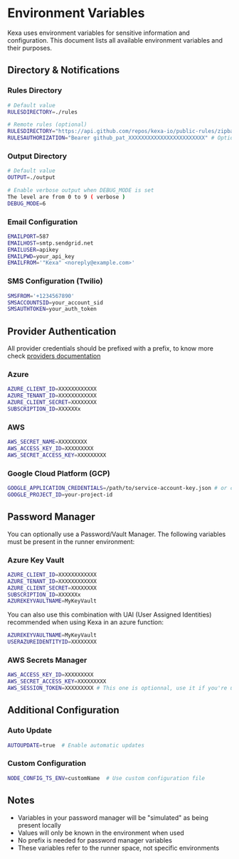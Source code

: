 # Environment Variables

Kexa uses environment variables for sensitive information and configuration. This document lists all available environment variables and their purposes.

## Directory & Notifications

### Rules Directory

```bash
# Default value
RULESDIRECTORY=./rules

# Remote rules (optional)
RULESDIRECTORY="https://api.github.com/repos/kexa-io/public-rules/zipball/main"
RULESAUTHORIZATION="Bearer github_pat_XXXXXXXXXXXXXXXXXXXXXXXX" # Optional
```

### Output Directory

```bash
# Default value
OUTPUT=./output

# Enable verbose output when DEBUG_MODE is set
The level are from 0 to 9 ( verbose )
DEBUG_MODE=6
```

### Email Configuration

```bash
EMAILPORT=587
EMAILHOST=smtp.sendgrid.net
EMAILUSER=apikey
EMAILPWD=your_api_key
EMAILFROM='"Kexa" <noreply@example.com>'
```

### SMS Configuration (Twilio)

```bash
SMSFROM='+1234567890'
SMSACCOUNTSID=your_account_sid
SMSAUTHTOKEN=your_auth_token
```

## Provider Authentication

All provider credentials should be prefixed with a prefix, to know more check [providers documentation](../providers/README.md)

### Azure

```bash
AZURE_CLIENT_ID=XXXXXXXXXXXX
AZURE_TENANT_ID=XXXXXXXXXXXX
AZURE_CLIENT_SECRET=XXXXXXXX
SUBSCRIPTION_ID=XXXXXXx
```

### AWS

```bash
AWS_SECRET_NAME=XXXXXXXXX
AWS_ACCESS_KEY_ID=XXXXXXXXX
AWS_SECRET_ACCESS_KEY=XXXXXXXXX
```

### Google Cloud Platform (GCP)

```bash
GOOGLE_APPLICATION_CREDENTIALS=/path/to/service-account-key.json # or content of the json crendentials
GOOGLE_PROJECT_ID=your-project-id
```

## Password Manager

You can optionally use a Password/Vault Manager. The following variables must be present in the runner environment:

### Azure Key Vault

```bash
AZURE_CLIENT_ID=XXXXXXXXXXXX
AZURE_TENANT_ID=XXXXXXXXXXXX
AZURE_CLIENT_SECRET=XXXXXXXX
SUBSCRIPTION_ID=XXXXXXx
AZUREKEYVAULTNAME=MyKeyVault
```
You can also use this combination with UAI (User Assigned Identities) recommended when using Kexa in an azure function:

```bash
AZUREKEYVAULTNAME=MyKeyVault
USERAZUREIDENTITYID=XXXXXXXX
```

### AWS Secrets Manager

```bash
AWS_ACCESS_KEY_ID=XXXXXXXXX
AWS_SECRET_ACCESS_KEY=XXXXXXXXX
AWS_SESSION_TOKEN=XXXXXXXXX # This one is optionnal, use it if you're using temporary credentials (IAM role)
```

## Additional Configuration

### Auto Update

```bash
AUTOUPDATE=true  # Enable automatic updates
```

### Custom Configuration

```bash
NODE_CONFIG_TS_ENV=customName  # Use custom configuration file
```

## Notes

- Variables in your password manager will be "simulated" as being present locally
- Values will only be known in the environment when used
- No prefix is needed for password manager variables
- These variables refer to the runner space, not specific environments
